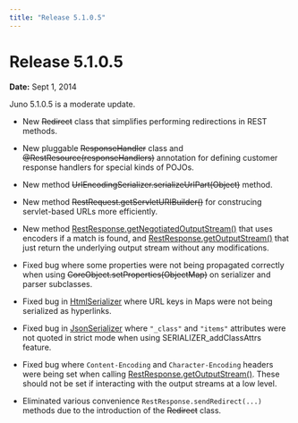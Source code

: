 ```yaml
---
title: "Release 5.1.0.5"
---
```


# Release 5.1.0.5

**Date:** Sept 1, 2014

Juno 5.1.0.5 is a moderate update.

- New ~~Redirect~~ class that simplifies performing redirections in REST methods.

- New pluggable  ~~ResponseHandler~~ class and ~~@RestResource(responseHandlers)~~ annotation for defining customer response handlers for special kinds of POJOs.

- New method ~~UrlEncodingSerializer.serializeUrlPart(Object)~~ method.

- New method ~~RestRequest.getServletURIBuilder()~~ for construcing servlet-based URLs more efficiently.

- New method [RestResponse.getNegotiatedOutputStream()](API_DOCS/oajr/RestResponse.html#getNegotiatedOutputStream()) that uses encoders if a match is found, and [RestResponse.getOutputStream()](API_DOCS/oajr/RestResponse.html#getOutputStream()) that just return the underlying output stream without any modifications.

- Fixed bug where some properties were not being propagated correctly when using ~~CoreObject.setProperties(ObjectMap)~~ on serializer and parser subclasses.

- Fixed bug in [HtmlSerializer](API_DOCS/org/apache/juneau/html/HtmlSerializer.html) where URL keys in Maps were not being serialized as hyperlinks.

- Fixed bug in [JsonSerializer](API_DOCS/org/apache/juneau/json/JsonSerializer.html) where `"_class"` and `"items"` attributes were not quoted in strict mode when using SERIALIZER_addClassAttrs feature.

- Fixed bug where `Content-Encoding` and `Character-Encoding` headers were being set when calling [RestResponse.getOutputStream()](API_DOCS/oajr/RestResponse.html#getOutputStream()).
  These should not be set if interacting with the output streams at a low level.

- Eliminated various convenience `RestResponse.sendRedirect(...)` methods due to the introduction of the  ~~Redirect~~ class.